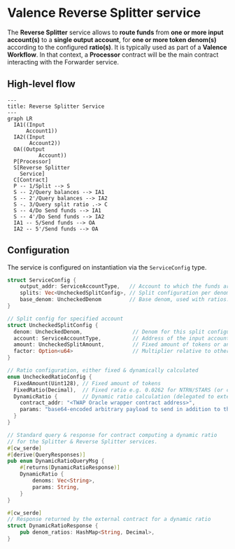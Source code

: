 # Valence Reverse Splitter service

The **Reverse Splitter** service allows to **route funds** from **one or more input account(s)** to a **single output account**, for **one or more token denom(s)** according to the configured **ratio(s)**. It is typically used as part of a **Valence Workflow**. In that context, a **Processor** contract will be the main contract interacting with the Forwarder service.

## High-level flow

```mermaid
---
title: Reverse Splitter Service
---
graph LR
  IA1((Input
      Account1))
  IA2((Input
       Account2))
  OA((Output
		  Account))
  P[Processor]
  S[Reverse Splitter
    Service]
  C[Contract]
  P -- 1/Split --> S
  S -- 2/Query balances --> IA1
  S -- 2'/Query balances --> IA2
  S -. 3/Query split ratio .-> C
  S -- 4/Do Send funds --> IA1
  S -- 4'/Do Send funds --> IA2
  IA1 -- 5/Send funds --> OA
  IA2 -- 5'/Send funds --> OA
```

## Configuration

The service is configured on instantiation via the `ServiceConfig` type.
```rust
struct ServiceConfig {
    output_addr: ServiceAccountType,   // Account to which the funds are sent.
    splits: Vec<UncheckedSplitConfig>, // Split configuration per denom.
    base_denom: UncheckedDenom         // Base denom, used with ratios.
}

// Split config for specified account
struct UncheckedSplitConfig {
  denom: UncheckedDenom,                // Denom for this split configuration (either native or CW20).
  account: ServiceAccountType,          // Address of the input account for this split config.
  amount: UncheckedSplitAmount,         // Fixed amount of tokens or an amount defined based on a ratio.
  factor: Option<u64>                   // Multiplier relative to other denoms (only used if a ratio is specified).
}

// Ratio configuration, either fixed & dynamically calculated
enum UncheckedRatioConfig {
  FixedAmount(Uint128), // Fixed amount of tokens
  FixedRatio(Decimal),  // Fixed ratio e.g. 0.0262 for NTRN/STARS (or could be another arbitrary ratio)
  DynamicRatio {        // Dynamic ratio calculation (delegated to external contract)
	contract_addr: "<TWAP Oracle wrapper contract address>",
    params: "base64-encoded arbitrary payload to send in addition to the denoms"
  }
}

// Standard query & response for contract computing a dynamic ratio
// for the Splitter & Reverse Splitter services.
#[cw_serde]
#[derive(QueryResponses)]
pub enum DynamicRatioQueryMsg {
    #[returns(DynamicRatioResponse)]
    DynamicRatio {
        denoms: Vec<String>,
        params: String,
    }
}

#[cw_serde]
// Response returned by the external contract for a dynamic ratio
struct DynamicRatioResponse {
    pub denom_ratios: HashMap<String, Decimal>,
}
```

